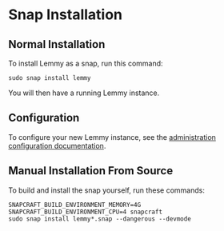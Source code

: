 # Snap Installation

## Normal Installation

To install Lemmy as a snap, run this command:

    sudo snap install lemmy

You will then have a running Lemmy instance.

## Configuration

To configure your new Lemmy instance, see the
[administration configuration documentation](administration_configuration.md).

## Manual Installation From Source

To build and install the snap yourself, run these commands:

    SNAPCRAFT_BUILD_ENVIRONMENT_MEMORY=4G SNAPCRAFT_BUILD_ENVIRONMENT_CPU=4 snapcraft
    sudo snap install lemmy*.snap --dangerous --devmode
